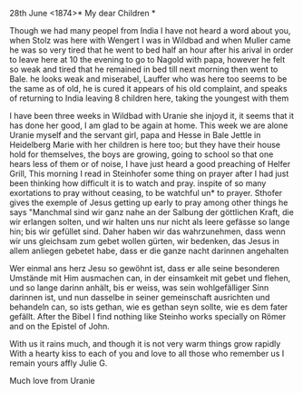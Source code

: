  28th June <1874>*
My dear Children <Sam>*

Though we had many peopel from India I have not heard a word about you, when Stolz was here with Wengert I was in Wildbad and when Muller came he was so very tired that he went to bed half an hour after his arival in order to leave here at 10 the evening to go to Nagold with papa, however he felt so weak and tired that he remained in bed till next morning then went to Bale. he looks weak and miserabel, Lauffer who was here too seems to be the same as of old, he is cured it appears of his old complaint, and speaks of returning to India leaving 8 children here, taking the youngest with them

I have been three weeks in Wildbad with Uranie she injoyd it, it seems that it has done her good, I am glad to be again at home. This week we are alone Uranie myself and the servant girl, papa and Hesse in Bale Jettle in Heidelberg Marie with her children is here too; but they have their house hold for themselves, the boys are growing, going to school so that one hears less of them or of noise, I have just heard a good preaching of Helfer Grill, This morning I read in Steinhofer some thing on prayer after I had just been thinking how difficult it is to watch and pray. inspite of so many exortations to pray without ceasing, to be watchful un* to prayer. Sthofer gives the exemple of Jesus getting up early to pray among other things he says "Manchmal sind wir ganz nahe an der Salbung der göttlichen Kraft, die wir erlangen solten, und wir halten uns nur nicht als leere gefässe so lange hin; bis wir gefüllet sind. Daher haben wir das wahrzunehmen, dass wenn wir uns gleichsam zum gebet wollen gürten, wir bedenken, das Jesus in allem anliegen gebetet habe, dass er die ganze nacht darinnen angehalten

Wer einmal ans herz Jesu so gewöhnt ist, dass er alle seine besonderen Umstände mit Him ausmachen can, in der einsamkeit mit gebet und flehen, und so lange darinn anhält, bis er weiss, was sein wohlgefälliger Sinn darinnen ist, und nun dasselbe in seiner gemeinschaft ausrichten und behandeln can, so ists gethan, wie es gethan seyn sollte, wie es dem fater gefällt. 
After the Bibel I find nothing like Steinho works specially on Römer and on the Epistel of John.

With us it rains much, and though it is not very warm things grow rapidly 
With a hearty kiss to each of you and love to all those who remember us I remain yours affly
 Julie G.

Much love from Uranie
